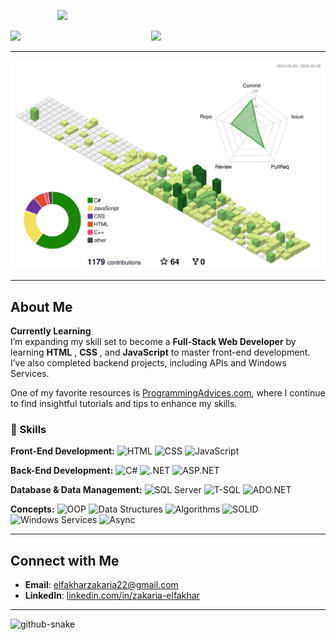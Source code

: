 <!-- ### 🧱 GitHub 3D Contribution Visuals

| Theme                  | Preview |
|------------------------|---------|
| 🟩 Green               | ![Green](./profile-3d-contrib/profile-green.svg) |
| 🟢 Green Animated      | ![Green Animated](./profile-3d-contrib/profile-green-animate.svg) |
| 🧱 GitBlock            | ![GitBlock](./profile-3d-contrib/profile-gitblock.svg) |
| 🌃 Night View          | ![Night View](./profile-3d-contrib/profile-night-view.svg) |
| 🌌 Night Green         | ![Night Green](./profile-3d-contrib/profile-night-green.svg) |
| 🌈 Night Rainbow       | ![Night Rainbow](./profile-3d-contrib/profile-night-rainbow.svg) |
| 🌼 Season              | ![Season](./profile-3d-contrib/profile-season.svg) |
| 🌸 Season Animated     | ![Season Animated](./profile-3d-contrib/profile-season-animate.svg) |
| 🌞 South Season        | ![South Season](./profile-3d-contrib/profile-south-season.svg) |
| 🌴 South Season Animated| ![South Season Animated](./profile-3d-contrib/profile-south-season-animate.svg) | -->

&nbsp;&nbsp;&nbsp;&nbsp;&nbsp;&nbsp;&nbsp;&nbsp;&nbsp;&nbsp;&nbsp;&nbsp;&nbsp;&nbsp;&nbsp;&nbsp;&nbsp;&nbsp; ![](http://github-profile-summary-cards.vercel.app/api/cards/profile-details?username=ZakaDev22&theme=darcula) 
  <br>
 <!-- ![](http://github-profile-summary-cards.vercel.app/api/cards/repos-per-language?username=ZakaDev22&theme=darcula) 
  ![](http://github-profile-summary-cards.vercel.app/api/cards/most-commit-language?username=ZakaDev22&theme=darcula)
  <br> -->
  ![](http://github-profile-summary-cards.vercel.app/api/cards/stats?username=ZakaDev22&theme=darcula)
  &nbsp;&nbsp;&nbsp;&nbsp;&nbsp;&nbsp;&nbsp;&nbsp;&nbsp;&nbsp;&nbsp;&nbsp;&nbsp;&nbsp;&nbsp;&nbsp;&nbsp;&nbsp;&nbsp;&nbsp;&nbsp;&nbsp;&nbsp;&nbsp;&nbsp;&nbsp;&nbsp;&nbsp;&nbsp;&nbsp;&nbsp;&nbsp;&nbsp;&nbsp;&nbsp;&nbsp;&nbsp;&nbsp;&nbsp;&nbsp;&nbsp;&nbsp;&nbsp;&nbsp;&nbsp;&nbsp;&nbsp;&nbsp;&nbsp;&nbsp;&nbsp;
  ![](http://github-profile-summary-cards.vercel.app/api/cards/productive-time?username=ZakaDev22&theme=darcula&utcOffset=1)

  ---
 ![Green Animated](./profile-3d-contrib/profile-green-animate.svg)


---
## About Me  

**Currently Learning**  
I’m expanding my skill set to become a **Full-Stack Web Developer** by learning **HTML** , **CSS** , and **JavaScript**  to master front-end development. I’ve also completed backend projects, including APIs and Windows Services.

One of my favorite resources is [ProgrammingAdvices.com](https://programmingadvices.com), where I continue to find insightful tutorials and tips to enhance my skills.  

### 🚀 Skills

**Front-End Development:**
![HTML](https://img.shields.io/badge/-HTML5-E34F26?style=flat&logo=html5&logoColor=white)
![CSS](https://img.shields.io/badge/-CSS3-1572B6?style=flat&logo=css3)
![JavaScript](https://img.shields.io/badge/-JavaScript-F7DF1E?style=flat&logo=javascript&logoColor=black)

**Back-End Development:**
![C#](https://img.shields.io/badge/-CSharp-239120?style=flat&logo=c-sharp&logoColor=white)
![.NET](https://img.shields.io/badge/-.NET-512BD4?style=flat&logo=dotnet&logoColor=white)
![ASP.NET](https://img.shields.io/badge/-ASP.NET_Core-5C2D91?style=flat&logo=dotnet)

**Database & Data Management:**
![SQL Server](https://img.shields.io/badge/-SQL_Server-CC2927?style=flat&logo=microsoftsqlserver&logoColor=white)
![T-SQL](https://img.shields.io/badge/-T--SQL-00758F?style=flat)
![ADO.NET](https://img.shields.io/badge/-ADO.NET-512BD4?style=flat&logo=dotnet&logoColor=white)

**Concepts:**
![OOP](https://img.shields.io/badge/-OOP-007ACC?style=flat)
![Data Structures](https://img.shields.io/badge/-Data_Structures-1E90FF?style=flat)
![Algorithms](https://img.shields.io/badge/-Algorithms-FFA500?style=flat)
![SOLID](https://img.shields.io/badge/-SOLID_Principles-FF6347?style=flat)
![Windows Services](https://img.shields.io/badge/-Windows_Services-0078D7?style=flat)
![Async](https://img.shields.io/badge/-Async_Programming-6A5ACD?style=flat)


---

## Connect with Me  

- **Email**: [elfakharzakaria22@gmail.com](mailto:elfakharzakaria22@gmail.com)  
- **LinkedIn**: [linkedin.com/in/zakaria-elfakhar](https://linkedin.com/in/zakaria-elfakhar)  
---
<picture>
  <source media="(prefers-color-scheme: dark)" srcset="https://raw.githubusercontent.com/ZakaDev22/ZakaDev22/output/github-snake-dark.svg" />
  <source media="(prefers-color-scheme: light)" srcset="https://raw.githubusercontent.com/ZakaDev22/ZakaDev22/output/github-snake.svg" />
  <img alt="github-snake" src="https://raw.githubusercontent.com/tobiasmeyhoefer/tobiasmeyhoefer/output/github-snake.svg" />
</picture>
